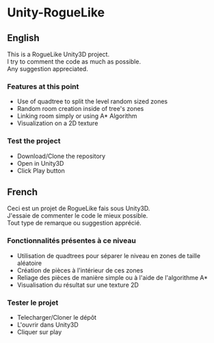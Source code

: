# Unity-RogueLike  
  
## English  
This is a RogueLike Unity3D project.  
I try to comment the code as much as possible.  
Any suggestion appreciated.  

### Features at this point
- Use of quadtree to split the level random sized zones
- Random room creation inside of tree's zones
- Linking room simply or using A* Algorithm
- Visualization on a 2D texture

### Test the project
- Download/Clone the repository
- Open in Unity3D
- Click Play button
  
## French  
Ceci est un projet de RogueLike fais sous Unity3D.  
J'essaie de commenter le code le mieux possible.  
Tout type de remarque ou suggestion apprécié.  

### Fonctionnalités présentes à ce niveau
- Utilisation de quadtrees pour séparer le niveau en zones de taille aléatoire
- Création de pièces à l'intérieur de ces zones
- Reliage des pièces de manière simple ou à l'aide de l'algorithme A*
- Visualisation du résultat sur une texture 2D

### Tester le projet
- Telecharger/Cloner le dépôt
- L'ouvrir dans Unity3D
- Cliquer sur play